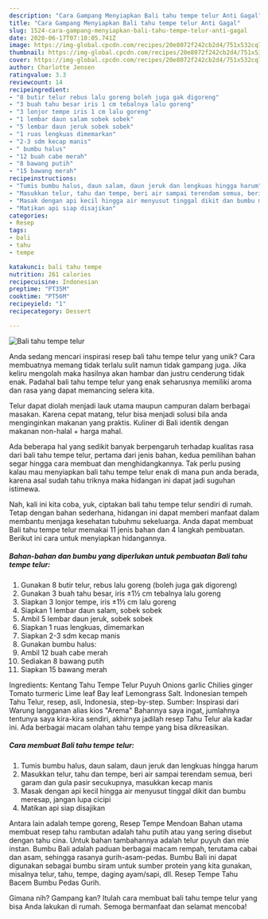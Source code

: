 ```yaml
---
description: "Cara Gampang Menyiapkan Bali tahu tempe telur Anti Gagal"
title: "Cara Gampang Menyiapkan Bali tahu tempe telur Anti Gagal"
slug: 1524-cara-gampang-menyiapkan-bali-tahu-tempe-telur-anti-gagal
date: 2020-06-17T07:10:05.741Z
image: https://img-global.cpcdn.com/recipes/20e8072f242cb2d4/751x532cq70/bali-tahu-tempe-telur-foto-resep-utama.jpg
thumbnail: https://img-global.cpcdn.com/recipes/20e8072f242cb2d4/751x532cq70/bali-tahu-tempe-telur-foto-resep-utama.jpg
cover: https://img-global.cpcdn.com/recipes/20e8072f242cb2d4/751x532cq70/bali-tahu-tempe-telur-foto-resep-utama.jpg
author: Charlotte Jensen
ratingvalue: 3.3
reviewcount: 14
recipeingredient:
- "8 butir telur rebus lalu goreng boleh juga gak digoreng"
- "3 buah tahu besar iris 1 cm tebalnya lalu goreng"
- "3 lonjor tempe iris 1 cm lalu goreng"
- "1 lembar daun salam sobek sobek"
- "5 lembar daun jeruk sobek sobek"
- "1 ruas lengkuas dimemarkan"
- "2-3 sdm kecap manis"
- " bumbu halus"
- "12 buah cabe merah"
- "8 bawang putih"
- "15 bawang merah"
recipeinstructions:
- "Tumis bumbu halus, daun salam, daun jeruk dan lengkuas hingga harum"
- "Masukkan telur, tahu dan tempe, beri air sampai terendam semua, beri garam dan gula pasir secukupnya, masukkan kecap manis"
- "Masak dengan api kecil hingga air menyusut tinggal dikit dan bumbu meresap, jangan lupa cicipi"
- "Matikan api siap disajikan"
categories:
- Resep
tags:
- bali
- tahu
- tempe

katakunci: bali tahu tempe 
nutrition: 261 calories
recipecuisine: Indonesian
preptime: "PT35M"
cooktime: "PT56M"
recipeyield: "1"
recipecategory: Dessert

---
```



![Bali tahu tempe telur](https://img-global.cpcdn.com/recipes/20e8072f242cb2d4/751x532cq70/bali-tahu-tempe-telur-foto-resep-utama.jpg)

Anda sedang mencari inspirasi resep bali tahu tempe telur yang unik? Cara membuatnya memang tidak terlalu sulit namun tidak gampang juga. Jika keliru mengolah maka hasilnya akan hambar dan justru cenderung tidak enak. Padahal bali tahu tempe telur yang enak seharusnya memiliki aroma dan rasa yang dapat memancing selera kita.

Telur dapat diolah menjadi lauk utama maupun campuran dalam berbagai masakan. Karena cepat matang, telur bisa menjadi solusi bila anda menginginkan makanan yang praktis. Kuliner di Bali identik dengan makanan non-halal + harga mahal.

Ada beberapa hal yang sedikit banyak berpengaruh terhadap kualitas rasa dari bali tahu tempe telur, pertama dari jenis bahan, kedua pemilihan bahan segar hingga cara membuat dan menghidangkannya. Tak perlu pusing kalau mau menyiapkan bali tahu tempe telur enak di mana pun anda berada, karena asal sudah tahu triknya maka hidangan ini dapat jadi suguhan istimewa.


Nah, kali ini kita coba, yuk, ciptakan bali tahu tempe telur sendiri di rumah. Tetap dengan bahan sederhana, hidangan ini dapat memberi manfaat dalam membantu menjaga kesehatan tubuhmu sekeluarga. Anda dapat membuat Bali tahu tempe telur memakai 11 jenis bahan dan 4 langkah pembuatan. Berikut ini cara untuk menyiapkan hidangannya.

<!--inarticleads1-->

##### Bahan-bahan dan bumbu yang diperlukan untuk pembuatan Bali tahu tempe telur:

1. Gunakan 8 butir telur, rebus lalu goreng (boleh juga gak digoreng)
1. Gunakan 3 buah tahu besar, iris ±1½ cm tebalnya lalu goreng
1. Siapkan 3 lonjor tempe, iris ±1½ cm lalu goreng
1. Siapkan 1 lembar daun salam, sobek sobek
1. Ambil 5 lembar daun jeruk, sobek sobek
1. Siapkan 1 ruas lengkuas, dimemarkan
1. Siapkan 2-3 sdm kecap manis
1. Gunakan  bumbu halus:
1. Ambil 12 buah cabe merah
1. Sediakan 8 bawang putih
1. Siapkan 15 bawang merah


Ingredients: Kentang Tahu Tempe Telur Puyuh Onions garlic Chilies ginger Tomato turmeric Lime leaf Bay leaf Lemongrass Salt. Indonesian tempeh Tahu Telur, resep, asli, Indonesia, step-by-step. Sumber: Inspirasi dari Warung langganan alias kios &#34;Arema&#34; Bahannya saya ingat, jumlahnya tentunya saya kira-kira sendiri, akhirnya jadilah resep Tahu Telur ala kadar ini. Ada berbagai macam olahan tahu tempe yang bisa dikreasikan. 

<!--inarticleads2-->

##### Cara membuat Bali tahu tempe telur:

1. Tumis bumbu halus, daun salam, daun jeruk dan lengkuas hingga harum
1. Masukkan telur, tahu dan tempe, beri air sampai terendam semua, beri garam dan gula pasir secukupnya, masukkan kecap manis
1. Masak dengan api kecil hingga air menyusut tinggal dikit dan bumbu meresap, jangan lupa cicipi
1. Matikan api siap disajikan


Antara lain adalah tempe goreng, Resep Tempe Mendoan Bahan utama membuat resep tahu rambutan adalah tahu putih atau yang sering disebut dengan tahu cina. Untuk bahan tambahannya adalah telur puyuh dan mie instan. Bumbu Bali adalah paduan berbagai macam rempah, terutama cabai dan asam, sehingga rasanya gurih-asam-pedas. Bumbu Bali ini dapat digunakan sebagai bumbu siram untuk sumber protein yang kita gunakan, misalnya telur, tahu, tempe, daging ayam/sapi, dll. Resep Tempe Tahu Bacem Bumbu Pedas Gurih. 

Gimana nih? Gampang kan? Itulah cara membuat bali tahu tempe telur yang bisa Anda lakukan di rumah. Semoga bermanfaat dan selamat mencoba!
